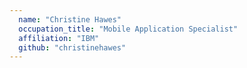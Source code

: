 ```yaml
---
  name: "Christine Hawes"
  occupation_title: "Mobile Application Specialist"
  affiliation: "IBM"
  github: "christinehawes"
---
```

